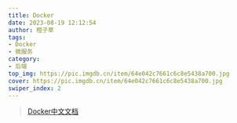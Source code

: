 ```yaml
---
title: Docker
date: 2023-08-19 12:12:54
author: 橙子草
tags:
- Docker
- 微服务
category:
- 后端
top_img: https://pic.imgdb.cn/item/64e042c7661c6c8e5438a700.jpg
cover: https://pic.imgdb.cn/item/64e042c7661c6c8e5438a700.jpg
swiper_index: 2
---
```


> [Docker中文文档](https://yeasy.gitbook.io/docker_practice/install/ubuntu)
